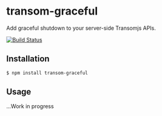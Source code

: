 # transom-graceful
Add graceful shutdown to your server-side Transomjs APIs.

[![Build Status](https://travis-ci.org/transomjs/transom-graceful.svg?branch=master)](https://travis-ci.org/transomjs/transom-graceful)


## Installation

```bash
$ npm install transom-graceful
```

## Usage
...Work in progress
